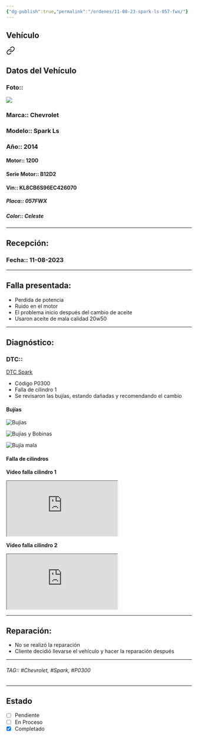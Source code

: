 ```yaml
---
{"dg-publish":true,"permalink":"/ordenes/11-08-23-spark-ls-057-fwx/"}
---
```



## Vehículo

<div class="transclusion internal-embed is-loaded"><a class="markdown-embed-link" href="/vehiculos/chevrolet/spark-ls-057-fwx/#datos-del-vehiculo" aria-label="Open link"><svg xmlns="http://www.w3.org/2000/svg" width="24" height="24" viewBox="0 0 24 24" fill="none" stroke="currentColor" stroke-width="2" stroke-linecap="round" stroke-linejoin="round" class="svg-icon lucide-link"><path d="M10 13a5 5 0 0 0 7.54.54l3-3a5 5 0 0 0-7.07-7.07l-1.72 1.71"></path><path d="M14 11a5 5 0 0 0-7.54-.54l-3 3a5 5 0 0 0 7.07 7.07l1.71-1.71"></path></svg></a><div class="markdown-embed">



## Datos del Vehículo 
### Foto:: 
![](http://drive.google.com/uc?export=view&id=1iuVEKCb4Ls22n28JimnSOiEFd_GBCI3e)

### Marca:: Chevrolet 
### Modelo:: Spark Ls
### Año:: 2014
#### Motor:: 1200
#### Serie Motor:: B12D2
#### Vin:: KL8CB6S96EC426070
##### Placa:: 057FWX
##### Color:: Celeste
---


</div></div>


## Recepción:
### Fecha:: 11-08-2023

---

## Falla presentada:
- Perdida de potencia 
- Ruido en el motor 
- El problema inicio después del cambio de aceite 
- Usaron aceite de mala calidad 20w50
---

## Diagnóstico:
### DTC:: 
[DTC Spark](http://aitus.golo365.com/Home/Report/reportDetail/diagnose_record_id/9edc6230ge8cOMOMOMKwLrOMnR/report_type/D/l/es/timezone/-6)

- Código P0300
- Falla de cilindro 1
- Se revisaron las bujías, estando dañadas y recomendando el cambio 

#### Bujías 
![Bujias](http://drive.google.com/uc?export=view&id=108KuoucMgkYQ54srf8Q4rhj2Fo-9yKWK)

![Bujías y Bobinas](http://drive.google.com/uc?export=view&id=108eTZbfiiav1l-mcG6eu4VK_MVkZcopV)

![Bujía mala](http://drive.google.com/uc?export=view&id=10CKaQDQ01xJ-vaqPn_s4FVI4OsqcG0nS)

#### Falla de cilindros 
**Video falla cilindro 1**
<iframe src="https://drive.google.com/file/d/10EBx5XZTE6zYwa5F7-kW-BOgnWJ4xEzw/preview"></iframe>

**Video falla cilindro 2**
<iframe src="https://drive.google.com/file/d/10Fx1iu_f-yQ4Zv2UN1wmXmtEtMigCpdc/preview" allow="autoplay"></iframe>


---
## Reparación:
- No se realizó la reparación
- Cliente decidió llevarse el vehículo y hacer la reparación después 


---

###### TAG:: #Chevrolet, #Spark, #P0300

---

## Estado 

- [ ] Pendiente
- [ ] En Proceso
- [x] Completado